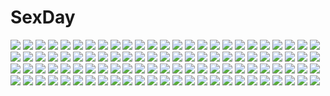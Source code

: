 # SexDay
![](https://konachan.com/image/9319e56f01371e5e034478b504946af9/Konachan.com%20-%20278775%20bikini%20erect_nipples%20fate_%28series%29%20fireworks%20katana%20long_hair%20navel%20shadowgrave%20sky%20swimsuit%20sword%20watermark%20weapon%20white_hair%20yellow_eyes.jpg)
![](https://konachan.com/image/ca2dd4dcd752fac69dbcc292e87d4046/Konachan.com%20-%20273874%20anthropomorphism%20azur_lane%20bubbles%20dress%20elbow_gloves%20flowers%20gloves%20long_hair%20pcw%20petals%20purple_hair%20underwater%20unicorn_%28azur_lane%29%20water.jpg)
![](https://konachan.com/jpeg/5ce17566778978449956af804d05c222/Konachan.com%20-%20190662%20brown_hair%20erect_nipples%20flowers%20hakurei_reimu%20japanese_clothes%20ke-ta%20long_hair%20miko%20petals%20scan%20sideboob%20touhou.jpg)
![](https://konachan.com/image/daefcf70d74deb5faa115c289aa5952a/Konachan.com%20-%20240343%20bandage%20boots%20bow%20clouds%20dress%20eyepatch%20garter%20gloves%20goth-loli%20gun%20headdress%20long_hair%20pantyhose%20ribbons%20sky%20sunset%20twintails%20watermark%20weapon%20yukata.jpg)
![](https://konachan.com/image/773d93b340745c89a760de1801bb26cf/Konachan.com%20-%2071692%20animal_ears%20blush%20brown_hair%20clouds%20fang%20horo%20long_hair%20nude%20ookami_to_koushinryou%20red_eyes%20sky%20tail%20water%20wolfgirl.jpg)
![](https://konachan.com/image/66c13d5efb990f953d446f4860e2b2bc/Konachan.com%20-%2035656%20izayoi_sakuya%20maid%20touhou.jpg)
![](https://konachan.com/jpeg/07f323b32be20a60a2ae594cdb7de174/Konachan.com%20-%2071992%202girls%20blue_eyes%20brown_hair%20kagamine_rin%20megurine_luka%20vocaloid.jpg)
![](https://konachan.com/jpeg/9a1d305acf0cefba8a9e87fc2ac4caa0/Konachan.com%20-%20305209%20animal%20bird%20blush%20braids%20cherry_blossoms%20flowers%20glasses%20gray_hair%20lize_helesta%20long_hair%20nijisanji%20ponytail%20purple_eyes%20school_uniform.jpg)
![](https://konachan.com/jpeg/4c524d77f43d13c1b27044b9a1782d4a/Konachan.com%20-%20174590%20blonde_hair%20blush%20breasts%20green_eyes%20hoshii_miki%20idolmaster%20long_hair%20navel%20necklace%20nipples%20swimsuit%20thighhighs%20tsukimi_daifuku%20undressing%20white.jpg)
![](https://konachan.com/jpeg/7c95cf4c05883efc7bdfe0d0d25a64f0/Konachan.com%20-%20139705%202girls%20animal_ears%20blush%20takataka%20white_hair.jpg)
![](https://konachan.com/image/0776b785cf72d1f8416607c77e6af6b7/Konachan.com%20-%20121273%20bed%20blue_eyes%20brown_hair%20kamisama_no_memo_chou%20kishida_mel%20long_hair%20scan%20shionji_yuuko%20teddy_bear%20thighhighs.jpg)
![](https://konachan.com/image/d110ed6ff4d9087229dd8207ebdcfba7/Konachan.com%20-%20210871%202girls%20breasts%20brown_hair%20crossover%20dildo%20gloves%20metal_gear%20navel%20nipples%20no_bra%20nopan%20pussy%20sakimichan%20shirt_lift%20stockings%20thighhighs%20yuri.jpg)
![](https://konachan.com/image/1182cc775c3137cc8744029b1e004785/Konachan.com%20-%20167675%20breast_grab%20breasts%20cum%20long_hair%20nipples%20nopan%20open_shirt%20pink_eyes%20pink_hair%20precure%20pussy%20smile_precure%21%20tiara%20twintails%20uncensored%20wink.jpg)
![](https://konachan.com/image/c0f16c94f975b998a58416d5b9858329/Konachan.com%20-%20131323%20achiki%20bicolored_eyes%20kagamine_rin%20school_uniform%20thighhighs%20vocaloid.jpg)
![](https://konachan.com/jpeg/4757257dbe372de8748fc15f5458e61c/Konachan.com%20-%20163289%20black_hair%20blush%20game_cg%20mashita_touma%20nipples%20onomatope%2A%20panties%20shiratama%20spread_legs%20underwear%20zutto_sukishite_takusan_sukishite.jpg)
![](https://konachan.com/image/cdcbcdef12284c6c0cc35f7075d50243/Konachan.com%20-%2020899%20flcl.jpg)
![](https://konachan.com/image/3319eaac60d983d8562f983c213d86ad/Konachan.com%20-%2044146%20alicia_florence%20aria%20bikini%20blue%20moon%20signed%20swimsuit.jpg)
![](https://konachan.com/jpeg/dad45a006f3a794e1216197ca0a5fed4/Konachan.com%20-%2089071%20blonde_hair%20christmas%20game_cg%20meri_chri%20mikagami_mamizu%20night%20purple_eyes%20santa_costume%20seiya_mashiro%20whirlpool.jpg)
![](https://konachan.com/jpeg/d7ea3f8d2eeb9dfffdd7e7168a8c745c/Konachan.com%20-%20209433%202girls%20barefoot%20bikini%20blush%20book%20braids%20cube%20kantoku%20koi_suru_kanojo_no_bukiyou_na_butai%20nanase_sena%20scan%20sideboob%20swimsuit%20togawa_mayuu%20water.jpg)
![](https://konachan.com/jpeg/6699b1c2635135134322437d2d14b802/Konachan.com%20-%20179173%20ayashiro_kagari%20blue_eyes%20blue_hair%20breasts%20censored%20front_wing%20game_cg%20innocent_girl%20long_hair%20nanaca_mai%20nipples%20panties%20pussy%20underwear.jpg)
![](https://konachan.com/jpeg/13a59effeb41823684cff3f33eb4e023/Konachan.com%20-%20305849%20animal_ears%20aqua_eyes%20bell%20blonde_hair%20blue_hair%20blush%20breasts%20cat_smile%20catgirl%20choker%20cleavage%20close%20gray_hair%20long_hair%20nipples%20original%20short_hair.jpg)
![](https://konachan.com/jpeg/316d005fba6c0b25bf12c1e8beeaccbb/Konachan.com%20-%20240550%202girls%20blonde_hair%20blush%20bow%20brown_hair%20dress%20hajin%20hakurei_reimu%20hat%20kirisame_marisa%20long_hair%20miko%20orange_eyes%20scarf%20signed%20touhou%20witch_hat.jpg)
![](https://konachan.com/image/752966a2d30a711e27872a45a3b16bb9/Konachan.com%20-%20176944%20armor%20black_hair%20blue_eyes%20kill_la_kill%20matoi_ryuuko%20short_hair%20skirt%20sugi_koutarou%20sword%20underboob%20weapon.jpg)
![](https://konachan.com/image/b68340c9785eed13f0e34e95a0e28506/Konachan.com%20-%20125601%20anbivarens%20bikini%20cherry%20drink%20flowers%20food%20fruit%20gumi%20hatsune_miku%20kagamine_len%20kagamine_rin%20male%20megurine_luka%20swimsuit%20vocaloid.jpg)
![](https://konachan.com/jpeg/2cad18a5580289bb107cb0b58548c6d4/Konachan.com%20-%20164689%203rd_eye%20bed%20blonde_hair%20blue_eyes%20breasts%20cleavage%20dress%20elbow_gloves%20game_cg%20gensou_no_idea%20gloves%20kujou_mitsuki%20long_hair%20makita_maki%20thighhighs.jpg)
![](https://konachan.com/image/c44c309fcc9fe2d03d90452a8bf78153/Konachan.com%20-%20232043%20aliasing%20breasts%20chain%20horns%20jie_laite%20long_hair%20original%20sideboob%20weapon%20white_hair%20yellow_eyes.jpg)
![](https://konachan.com/image/055fa91292a77fdd0b3615ca0a3fca66/Konachan.com%20-%2033312%20azuma_hazuki%20bandage%20carnelian%20long_hair%20school_uniform%20sword%20weapon%20yami_to_boushi_to_hon_no_tabibito.jpg)
![](https://konachan.com/image/4aa1d4fa305bb5fbad522f7e9ac02a39/Konachan.com%20-%20195966%20anthropomorphism%20aqua_eyes%20blonde_hair%20breasts%20gloves%20kantai_collection%20naruhodo_usagi%20prinz_eugen_%28kancolle%29%20skirt%20uniform%20wink.jpg)
![](https://konachan.com/image/5642acad7e9302e660d284a8e1ec3173/Konachan.com%20-%20112796%20animal_ears%20asobi_ni_iku_yo%21%20beach%20bell%20bikini%20breasts%20catgirl%20cleavage%20eris_%28asobi_ni_iku_yo%21%29%20long_hair%20red_eyes%20swimsuit%20tail.jpg)
![](https://konachan.com/jpeg/8350daa7b4da83cf563ee39671b683d0/Konachan.com%20-%20275147%20aqua_eyes%20blue_hair%20blush%20clouds%20dress%20fang%20flat_chest%20headband%20heart%20loli%20long_hair%20otomachi_una%20skirt_lift%20sky%20summer_dress%20vocaloid%20water%20wristwear.jpg)
![](https://konachan.com/image/484c9ffe9f6083d978071f978d309a1b/Konachan.com%20-%20282406%20aqua_eyes%20aqua_hair%20beek%20blush%20breasts%20cleavage%20dress%20grass%20hatsune_miku%20long_hair%20rain%20twintails%20vocaloid%20water%20wet.jpg)
![](https://konachan.com/image/153226728b4a5f04afb15eb027822f2d/Konachan.com%20-%20129784%20aqua_eyes%20bed%20blonde_hair%20chiri_%28atlanta%29%20long_hair%20thighhighs%20twintails.jpg)
![](https://konachan.com/image/a1ece7b605888447510eb5d8cd0df2fa/Konachan.com%20-%2055031%20chaos%3Bhead%20sakihata_rimi.jpg)
![](https://konachan.com/image/aac98f102ceabbea6939ec576d753438/Konachan.com%20-%20205495%20bed%20blush%20breasts%20condom%20cum%20footjob%20long_hair%20nipples%20nude%20original%20phone%20senri%20thighhighs%20wet.jpg)
![](https://konachan.com/jpeg/67e0db49fc8b424f2e483be2f6592b98/Konachan.com%20-%20300008%20bicolored_eyes%20bloomers%20blush%20breasts%20brown_hair%20cameltoe%20ezoshika%20gym_uniform%20kneehighs%20long_hair%20navel%20no_bra%20scan%20shirt_lift%20underboob.jpg)
![](https://konachan.com/jpeg/82a291bed8102c6452e68450343b6ab3/Konachan.com%20-%20224254%20anus%20blue_hair%20blush%20braids%20cunnilingus%20game_cg%20handjob%20kimono%20kobuichi%20long_hair%20noble_works%20nopan%20ponytail%20purple_eyes%20pussy%20uncensored%20yuzusoft.jpg)
![](https://konachan.com/jpeg/b612b0f628c7c26e42bf6c7f19bd6cfe/Konachan.com%20-%20165243%20barefoot%20bikini%20darker_than_black%20gray_hair%20purple_eyes%20saberiii%20swimsuit%20white%20yin.jpg)
![](https://konachan.com/image/39f7030aee130d3835c358aef708e703/Konachan.com%20-%2034365%20tagme.jpg)
![](https://konachan.com/image/eea8f82f5ab45119e183d999795c0cd9/Konachan.com%20-%2020068%20azumanga_daioh%20sakaki.jpg)
![](https://konachan.com/image/0de798fd49a4f4957bc6ea3797f14088/Konachan.com%20-%20184039%20akamimimi%20feathers%20halo%20jibril%20long_hair%20navel%20no_game_no_life%20pink_hair%20sideboob%20wings.jpg)
![](https://konachan.com/image/b51fda37ddf7ec4129e6293d01f72161/Konachan.com%20-%2051488%20akiyama_mio%20k-on%21%20nude%20tainaka_ritsu.jpg)
![](https://konachan.com/image/90eb9c154c60c80bbef3c8bba0ffbcb2/Konachan.com%20-%2025220%20anthropomorphism%20gun%20me%20os-tan%20weapon%20windows.jpeg)
![](https://konachan.com/jpeg/c0666bd2e705221c85007fe18eebbdd9/Konachan.com%20-%2029090%20asakura_naoko%20beach%20bikini%20breast_hold%20hanai_hirokazu%20kono_aozora_ni_yakusoku_wo%20swimsuit%20topless%20water.jpg)
![](https://konachan.com/image/cee133b55a74f3aeb1da09c1efd90f62/Konachan.com%20-%2084257%20armor%20artoria_pendragon_%28all%29%20fate_%28series%29%20fate_stay_night%20fate_unlimited_codes%20flowers%20millelunar%20petals%20saber%20saber_lily%20sword%20weapon.jpg)
![](https://konachan.com/image/4b1d7bea3afc54bdd05a317a8c85a83a/Konachan.com%20-%20240731%20aqua_eyes%20bow%20breasts%20eromanga-sensei%20gosledging%20gray_hair%20izumi_sagiri%20loli%20no_bra%20nopan%20shorts.jpg)
![](https://konachan.com/jpeg/57c41c366eb37a3427e5a2fbf3e77651/Konachan.com%20-%20276715%20animal_ears%20bed%20blonde_hair%20catgirl%20fast-runner-2024%20orange_eyes%20original%20school_uniform%20signed%20tiffy%20underwear%20watermark.jpg)
![](https://konachan.com/jpeg/02418ec5582d368345bcfb6123e62e97/Konachan.com%20-%20256551%20anthropomorphism%20azur_lane%20blue_eyes%20blue_hair%20bow%20breasts%20dress%20fujisaki_hikari%20long_hair%20no_bra%20ponytail%20see_through%20unicorn_%28azur_lane%29.jpg)
![](https://konachan.com/image/182c190a8861e79a5eaeca411b427177/Konachan.com%20-%2091854%20as109%20barefoot%20blue_hair%20capcom%20computer%20devil_may_cry%20drink%20headphones%20long_hair%20navel%20nero%20original%20techgirl%20underboob%20yellow_eyes.jpg)
![](https://konachan.com/image/23230df0d4396d1aa4fb3e50c2c558cc/Konachan.com%20-%2044299%20aoba_tsugumi%20kannagi_crazy_shrine_maidens%20nagi%20white%20zange.jpg)
![](https://konachan.com/jpeg/72124fd66073f8ee97dd41b51c832793/Konachan.com%20-%20224828%20all_male%20blonde_hair%20dio_brando%20fang%20headband%20jojo_no_kimyou_na_bouken%20male%20red_eyes%20tagme_%28artist%29%20waifu2x.jpg)
![](https://konachan.com/image/506aa71b3c97ddd0acfbc58f8aa6b8b3/Konachan.com%20-%2094588%20blush%20japanese_clothes%20kochiya_sanae%20miko%20moriya_suwako%20rope%20touhou%20usubeni_sakurako%20yasaka_kanako.jpg)
![](https://konachan.com/image/b5ebe3c1ac2bfc7ea522eb149531a2de/Konachan.com%20-%2076058%20hatsune_miku%20jpeg_artifacts%20nopan%20twintails%20vocaloid.jpg)
![](https://konachan.com/image/a2ab128df08fe7aa96557c15e00e9116/Konachan.com%20-%20216378%20aqua_eyes%20aqua_hair%20atdan%20boots%20building%20city%20hatsune_miku%20jpeg_artifacts%20long_hair%20microphone%20skirt%20sky%20sunset%20thighhighs%20twintails%20vocaloid.jpg)
![](https://konachan.com/jpeg/f102920b1768584134fa6cc3a0270bab/Konachan.com%20-%20208727%20aqua_eyes%20ass_grab%20bed%20blush%20cameltoe%20game_cg%20headband%20panties%20red_hair%20saga_planets%20short_hair%20skirt%20soramori_wakaba%20toranosuke%20underwear.jpg)
![](https://konachan.com/jpeg/ed392e8561924536db76022dcd6c8231/Konachan.com%20-%20149471%20animal_ears%20azunyan73%20blush%20brown_eyes%20brown_hair%20catgirl%20original%20panties%20skirt%20skirt_lift%20tail%20thighhighs%20underwear%20white.jpg)
![](https://konachan.com/image/3ad2a10f763b6061241be1c763c36337/Konachan.com%20-%2061664%2011_eyes%20kusakabe_misuzu%20red%20red_hair%20signed%20sword%20weapon.jpg)
![](https://konachan.com/image/49f4fa780216a042df8dfcf0ab24a256/Konachan.com%20-%20110743%20anthropomorphism%20axis_powers_hetalia%20belarus_%28hetalia%29%20long_hair%20weapon.jpg)
![](https://konachan.com/image/b815bb20b3685d5e709b22dd47a87913/Konachan.com%20-%20180825%20blue_eyes%20blue_hair%20hatsune_miku%20long_hair%20navel%20senghei_jerryu%20tie%20twintails%20vocaloid.jpg)
![](https://konachan.com/jpeg/23db8261e72cfa029c63c0961ecc9d30/Konachan.com%20-%20109723%20nene_nene%20utau.jpg)
![](https://konachan.com/image/77089d775ea3795afb80505a83f5e15e/Konachan.com%20-%207113%20arf%20fate_testarossa%20mahou_shoujo_lyrical_nanoha%20mahou_shoujo_lyrical_nanoha_strikers%20reinforce_zwei%20takamachi_nanoha%20yagami_hayate%20yuuno_scrya.jpg)
![](https://konachan.com/jpeg/572e417c793702eb96b98079f1ea5b6c/Konachan.com%20-%20291300%20armor%20blonde_hair%20blue_eyes%20boots%20braids%20chain%20dress%20elbow_gloves%20fate_%28series%29%20gloves%20headdress%20long_hair%20petals%20ponytail%20sword%20thighhighs%20weapon.jpg)
![](https://konachan.com/jpeg/34683e43f2c38f07f11155beebdadc8f/Konachan.com%20-%20183715%20bikini%20blush%20breasts%20cleavage%20clochette%20game_cg%20oshiki_hitoshi%20sakigake_generation%20shikishima_natsume%20swimsuit.jpg)
![](https://konachan.com/image/321d45b3997907cb04e687b33f0f891a/Konachan.com%20-%20121290%20green_eyes%20hat%20original%20white%20yuuki_rika.jpg)
![](https://konachan.com/image/f40c6ef18c8ee635491d4e5068cae791/Konachan.com%20-%2095561%20goth-loli%20kirishiki_sunako%20lolita_fashion%20monochrome%20shiki%20vampire.jpg)
![](https://konachan.com/image/d768471786d5c4b5a7077466706c56c3/Konachan.com%20-%2040446%20cc%20code_geass%20green_hair%20vector%20yellow_eyes.jpg)
![](https://konachan.com/image/ab27a8439bc8ed1a3b164f330dc96a8e/Konachan.com%20-%2023063%20ai_yori_aoshi%20sakuraba_aoi%20umbrella.jpg)
![](https://konachan.com/image/b30d141a4187769f1571746f1462d210/Konachan.com%20-%20188947%20book%20braids%20butterfly%20long_hair%20original%20saiga_tokihito%20scenic%20white_hair.jpg)
![](https://konachan.com/jpeg/76ecec0d5ba3daae3982e973eb462966/Konachan.com%20-%20159544%20animal%20barefoot%20bottle_miku%20fish%20hatsune_miku%20momoko_%28momoko14%29%20school_uniform%20vocaloid%20water%20wet.jpg)
![](https://konachan.com/image/2bdf4c077d7915c78c1633939acaf9a3/Konachan.com%20-%208478%20itou_noiji%20tagme.jpg)
![](https://konachan.com/jpeg/d181df63bd26bf91616ceab528e2b1a5/Konachan.com%20-%20278636%20apron%20bell%20blush%20bow%20breasts%20brown_hair%20candy%20chocolate%20foxgirl%20long_hair%20original%20pink_eyes%20ponytail%20sideboob%20tail%20usagihime%20valentine%20wink.jpg)
![](https://konachan.com/image/8e1043d8709a43e1ad91d561a42c7cbb/Konachan.com%20-%2054446%20beach%20bikini%20blush%20flowers%20marriage_royale%20miku%20miu%20purple_eyes%20scan%20short_hair%20swimsuit.jpg)
![](https://konachan.com/image/47901e27281ef07d50714494bfaaddd8/Konachan.com%20-%20186286%20blush%20dress%20flowers%20long_hair%20nozomi_fuuten%20original%20petals%20pink_hair%20red_eyes%20ribbons%20twintails.jpg)
![](https://konachan.com/image/20765e3df151d37fb5328e8896c46560/Konachan.com%20-%20294636%20animal_ears%20animated%20catgirl%20chibi%20kohinata_sora%20k-on%21%20nakano_azusa%20school_uniform%20tail%20white.gif)
![](https://konachan.com/jpeg/4b77f9f15f6a5d6efe3609d6bfb2532f/Konachan.com%20-%20174220%20breasts%20cleavage%20fang%20gloves%20gray_hair%20horns%20long_hair%20mamuru%20mechagirl%20original%20red_eyes.jpg)
![](https://konachan.com/image/f4f59cd840654b1e5cc24f34b2c9314f/Konachan.com%20-%20289119%20building%20city%20k_kanehira%20original%20scenic%20watermark.jpg)
![](https://konachan.com/jpeg/428362cb2a7f3c8949f6399051fd2593/Konachan.com%20-%20147656%20aoba_mami%20blush%20chibi%20drink%20food%20game_cg%20glasses%20hinata_momo%20hoodie%20izumi_makoto%20kuraha%20male%20microphone%20osu_koyori%20pajamas%20thighhighs%20unisonshift.jpg)
![](https://konachan.com/image/31cea928a2e46dca6c288de4f0acbaf2/Konachan.com%20-%2092068%202girls%20asakura_yume%20christmas%20da_capo%20da_capo_ii%20hat%20santa_costume%20santa_hat%20shirakawa_kotori%20tanihara_natsuki.jpg)
![](https://konachan.com/image/cfa08fd6aefec1e084ada3ecf7568fb6/Konachan.com%20-%20175336%20animal_ears%20aqua_eyes%20bell%20blush%20brown_hair%20catgirl%20kero_%28tomoki-tiger%29%20long_hair%20original%20skirt%20tail%20thighhighs%20white.jpg)
![](https://konachan.com/image/96658cfc8b894aa63d584c17bd7d4a95/Konachan.com%20-%2073014%20clouds%20flowers%20green_hair%20japanese_clothes%20kochiya_sanae%20long_hair%20miko%20petals%20sky%20stars%20touhou%20yellow_eyes.jpg)
![](https://konachan.com/image/fca91833ba0b203d76b6fdea37334dc5/Konachan.com%20-%206560%20artoria_pendragon_%28all%29%20blood%20fate_%28series%29%20fate_stay_night%20rain%20saber%20sword%20water%20weapon.jpg)
![](https://konachan.com/image/8716b0ee5a8b335522e5fb4cc7682812/Konachan.com%20-%208263%20blonde_hair%20breasts%20cleavage%20dress%20erect_nipples%20long_hair%20open_shirt%20tagme%20watermark.jpg)
![](https://konachan.com/image/ae67ee1061cfb9e88b86d02c54a55db2/Konachan.com%20-%209160%20suzuhira_hiro.jpg)
![](https://konachan.com/image/56081c3bc400bfcf1a0649f9aeaace1a/Konachan.com%20-%2015785%20ninozen%20red_eyes%20swimsuit%20white_hair.jpg)
![](https://konachan.com/image/0b317dba0d614999b91bcd8345eda36e/Konachan.com%20-%20225210%20bandage%20bed%20black_hair%20book%20breasts%20censored%20chausu%20danua%20gloves%20horns%20long_hair%20magic%20navel%20nipples%20nude%20penis%20pussy%20red_eyes%20sex%20spread_legs%20wink.jpg)
![](https://konachan.com/image/c5cbab663b8a7fcc30bbb31ad57d07ea/Konachan.com%20-%2021975%20azumanga_daioh%20mihama_chiyo.jpg)
![](https://konachan.com/image/092cef75667bcac9095355704c09c8c5/Konachan.com%20-%2029702%20maid%20ribbons%20shakugan_no_shana%20shana%20wilhelmina_carmel.jpg)
![](https://konachan.com/image/85db333770031e95a35472d62b1e0216/Konachan.com%20-%20254015%20asui_tsuyu%20black_hair%20brown_eyes%20brown_hair%20candy%20collar%20ekita_xuan%20glasses%20green_hair%20hat%20lollipop%20male%20necklace%20red_eyes%20scarf%20short_hair%20wristwear.jpg)
![](https://konachan.com/jpeg/e86be16f8cadc1d58e141ea350a0b8fa/Konachan.com%20-%20304743%20animal%20ass%20blue_eyes%20blush%20braids%20brown_hair%20cat%20long_hair%20mwwhxl%20ponytail%20reflection%20school_swimsuit%20swimsuit%20waifu2x%20watermark.jpg)
![](https://konachan.com/image/d473ce005656d10080c3e84898328400/Konachan.com%20-%20199382%20clouds%20elbow_gloves%20gloves%20hatsune_miku%20long_hair%20purple_eyes%20purple_hair%20sky%20stockings%20tree%20twintails%20vocaloid%20wristwear%20yusuke.jpg)
![](https://konachan.com/jpeg/d59478b4a82b5cc5b2dbdc67288e4fa1/Konachan.com%20-%20290860%20aliasing%20aqua_hair%20blue%20butterfly%20clouds%20dress%20hat%20hatsune_miku%20long_hair%20night%20ribbons%20sky%20stars%20twintails%20vocaloid%20water%20yoshioka_yoshiko.jpg)
![](https://konachan.com/jpeg/87c3ebf18a06c85e12ccc521337433aa/Konachan.com%20-%20143393%20breasts%20cleavage%20green_hair%20hikage%20knife%20no_bra%20nopan%20senran_kagura%20short_hair%20tattoo%20torn_clothes%20watermark%20weapon%20yaegashi_nan%20yellow_eyes.jpg)
![](https://konachan.com/image/c2baa158efb2005ceb3c8ff9910f2dbf/Konachan.com%20-%20136989%20game_cg%20haotone_tsubasa%20kisaragi_gold_star%20saga_planets%20tagme_%28artist%29.jpg)
![](https://konachan.com/image/54bfed05f45c76a65857d489139fdc74/Konachan.com%20-%209695%20asahina_mikuru%20suzumiya_haruhi_no_yuutsu.jpg)
![](https://konachan.com/image/d498b1be3d6bd4f281a08807680d0c2a/Konachan.com%20-%20207162%20brown_hair%20close%20cropped%20green_eyes%20ilya_kuvshinov%20kate_marsh%20life_is_strange%20rain%20realistic%20water.jpg)
![](https://konachan.com/jpeg/719ece5f0b672e1595b40e46da466c87/Konachan.com%20-%20191714%20blue_eyes%20book%20bow%20drink%20food%20karei_%28hirameme%29%20long_hair%20navel%20original%20phone%20school_uniform%20skirt%20thighhighs%20white_hair%20zettai_ryouiki.jpg)
![](https://konachan.com/image/a696b532d2c273ff87fcc127aa529f81/Konachan.com%20-%2089686%20cloud_strife%20final_fantasy%20final_fantasy_vii.jpg)
![](https://konachan.com/image/711cd4edec2280c53b5af4c5129b0b2d/Konachan.com%20-%2080965%20amane_suzuha%20glasses%20hashida_itaru%20hat%20kiryuu_moeka%20lack%20makise_kurisu%20male%20okabe_rintarou%20pink_hair%20shiina_mayuri%20steins%3Bgate%20trap%20uniform.jpg)
![](https://konachan.com/image/0c29a9fccd65123f87e4262255d53efd/Konachan.com%20-%2050706%20close%20fujisaki_hikari%20remilia_scarlet%20touhou%20vampire.jpg)
![](https://konachan.com/image/7111cc251238208d5ed2d14e078025dc/Konachan.com%20-%2058656%20black_rock_shooter%20gun%20huke%20underworld_balkan%20weapon.jpg)
![](https://konachan.com/image/8d7e59078ccd2eefe24c0c7e6d30ba44/Konachan.com%20-%20247683%20blue_eyes%20braids%20cropped%20glasses%20long_hair%20navel%20original%20purple_hair%20sakuya_tsuitachi%20school_uniform%20thighhighs%20twintails.jpg)
